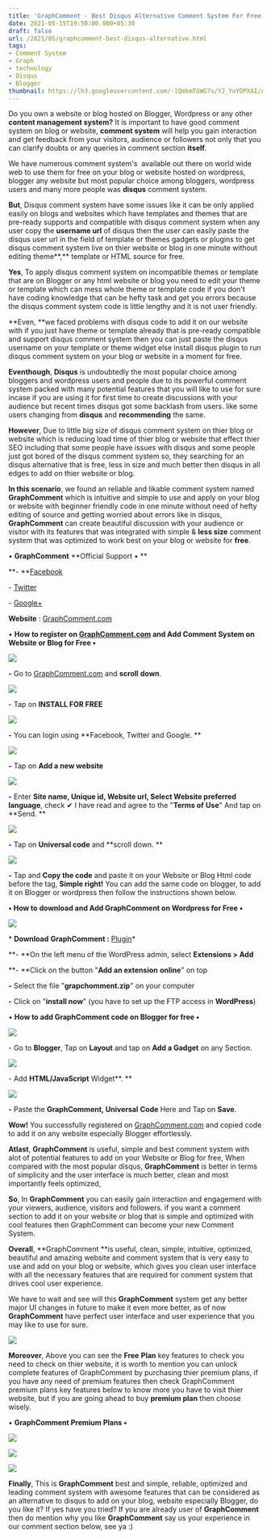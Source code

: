 ```yaml
---
title: 'GraphComment - Best Disqus Alternative Comment System For Free. '
date: 2021-05-15T19:50:00.000+05:30
draft: false
url: /2021/05/graphcomment-best-disqus-alternative.html
tags: 
- Comment System
- Graph
- technology
- Disqus
- Blogger
thumbnail: https://lh3.googleusercontent.com/-lQmkmTGWG7s/YJ_YoYDPXAI/AAAAAAAAEkI/zxPRtG1CFLYLZgnjHZvGylmexv0LuIwmgCLcBGAsYHQ/s1600/1621088377989475-0.png "GraphComment - Best Disqus Alternative Comment System For Free."
--- 
```


  

Do you own a website or blog hosted on Blogger, Wordpress or any other **content management system?** It is important to have good comment system on blog or website, **comment system** will help you gain interaction and get feedback from your visitors, audience or followers not only that you can clarify doubts or any queries in comment section **itself**. 

  

We have numerous comment system's  available out there on world wide web to use them for free on your blog or website hosted on wordpress, blogger any website but most popular choice among bloggers, wordpress users and many more people was **disqus** comment system. 

  

**But**, Disqus comment system have some issues like it can be only applied easily on blogs and websites which have templates and themes that are pre-ready supports and compatible with disqus comment system when any user copy the **username url** of disqus then the user can easily paste the disqus user url in the field of template or themes gadgets or plugins to get disqus comment system live on thier website or blog in one minute without editing theme**,** template or HTML source for free. 

  

**Yes**, To apply disqus comment system on incompatible themes or template that are on Blogger or any html website or blog you need to edit your theme or template which can mess whole theme or template code if you don't have coding knowledge that can be hefty task and get you errors because the disqus comment system code is little lengthy and it is not user friendly. 

  

**Even, **we faced problems with disqus code to add it on our website with if you just have theme or template already that is pre-ready compatible and support disqus comment system then you can just paste the disqus username on your template or theme widget else install disqus plugin to run disqus comment system on your blog or website in a moment for free. 

  

**Eventhough**, **Disqus** is undoubtedly the most popular choice among bloggers and wordpress users and people due to its powerful comment system packed with many potential features that you will like to use for sure incase if you are using it for first time to create discussions with your audience but recent times disqus got some backlash from users. like some users changing from **disqus** and **recommending** the same. 

  

**However**, Due to little big size of disqus comment system on thier blog or website which is reducing load time of thier blog or website that effect thier SEO including that some people have issues with disqus and some people just got bored of the disqus comment system so, they searching for an disqus alternative that is free, less in size and much better then disqus in all edges to add on thier website or blog. 

  

**In this scenario**, we found an reliable and likable comment system named **GraphComment** which is intuitive and simple to use and apply on your blog or website with beginner friendly code in one minute without need of hefty editing of source and getting worried about errors like in disqus, **GraphComment** can create beautiful discussion with your audience or visitor with its features that was integrated with simple & **less size** comment system that was optimized to work best on your blog or website for **free**. 

  

• **GraphComment** **Official Support • **  

**\- **[Facebook](https://www.facebook.com/graphcomment)

\- [Twitter](https://twitter.com/graphcomment)

\- [Google+](https://plus.google.com/+Graphcomment-app/about)

  

**Website** : [GraphComment.com](https://graphcomment.com/)

  

• **How to register on [GraphComment.com](http://GraphComment.com) and Add Comment System on Website or Blog for Free •**

 **![](https://lh3.googleusercontent.com/-qj_uTzARZq0/YJ_YeYRqntI/AAAAAAAAEkA/EPrtfZNJarctAZwHJOPyWwaLM5Wa82HIACLcBGAsYHQ/s1600/1621088352977152-1.png)** 

**\-** Go to [GraphComment.com](http://www.GraphComment.com) and **scroll** **down**. 

  

 ![](https://lh3.googleusercontent.com/-lYrOxMYsWYU/YJ_YYFt65LI/AAAAAAAAEj8/_ZllodjXAzM1MrWIY3UhwQYH8cJwqxdUwCLcBGAsYHQ/s1600/1621088336446366-2.png) 

  

\- Tap on **INSTALL FOR FREE**

 **![](https://lh3.googleusercontent.com/-jUVQfUiegao/YJ_YTyKLlzI/AAAAAAAAEjw/_zhPbslXmrYWZU0ftrxr5Cz4pDV7HzicwCLcBGAsYHQ/s1600/1621088306926628-3.png)** 

**\-** You can login using **Facebook, Twitter and Google. **

 **![](https://lh3.googleusercontent.com/-XELfnjVB4Kc/YJ_YMgY3_UI/AAAAAAAAEjs/XAJm6_mKaFYkymhp8PzbBDEuqijUJo8QQCLcBGAsYHQ/s1600/1621088289172342-4.png)** 

**\-** Tap on **Add a new website**

 **![](https://lh3.googleusercontent.com/-sfRKt9I3WQw/YJ_YIHWdFcI/AAAAAAAAEjo/z1FFNOTboFsYGnGtsXaLdi-kEkL3oiUwACLcBGAsYHQ/s1600/1621088275029760-5.png)** 

**\-** Enter **Site name, Unique id, Website url, Select Website preferred language**, check ✔ I have read and agree to the "**Terms of** **Use**" And tap on **Send. **

 **![](https://lh3.googleusercontent.com/-0rlbD1a7zBQ/YJ_YEv645_I/AAAAAAAAEjk/FahZ9cGrE18NRWeNjRfpwCc1-uRt9aRlgCLcBGAsYHQ/s1600/1621088231304034-6.png)** 

**\-** Tap on **Universal code** and **scroll down. **

 **![](https://lh3.googleusercontent.com/-wi1eLhsYDDA/YJ_X5jRnfFI/AAAAAAAAEjg/oD_YYW1Lsio1GNF_V4ADvev-HSzKxvZMACLcBGAsYHQ/s1600/1621088155699460-7.png)** 

**\-** Tap and **Copy the code** and paste it on your Website or Blog Html code before the tag, **Simple right!** You can add the same code on blogger, to add it on Blogger or wordpress then follow the instructions shown below. 

  

**• How to download and Add GraphComment on Wordpress for Free •**

 **![](https://lh3.googleusercontent.com/-0TlZp8LVbbc/YJ_Xmo43s3I/AAAAAAAAEjQ/DKxGPTHjn2Yo6UwPd-KCQPovK5etdzRoACLcBGAsYHQ/s1600/1621088120392270-8.png)** 

\* **Download** **GraphComment :** [Plugin](https://wordpress.org/plugins/graphcomment-comment-system/)\* 

**\- **On the left menu of the WordPress admin, select **Extensions > Add**

**\- **Click on the button "**Add an extension** **online**" on top

**\-** Select the file "**grapchomment.zip**" on your computer

**\-** Click on "**install now**" (you have to set up the FTP access in **WordPress**)

• **How to add GraphComment code on Blogger for free •**

  

 ![](https://lh3.googleusercontent.com/-Y4XwzbthNWQ/YJ_Xd5tmReI/AAAAAAAAEjI/SkNKqHQuDaUALIAyKci4t-fSmDUfnsQFQCLcBGAsYHQ/s1600/1621088093241248-9.png) 

  

  

\- Go to **Blogger**, Tap on **Layout** and tap on **Add a Gadget** on any Section. 

  

 ![](https://lh3.googleusercontent.com/-K-o4CWJIIMc/YJ_XXMvCZ9I/AAAAAAAAEjA/570_WxphsVgtLq7XuKwm2QuOsKMwJwTjgCLcBGAsYHQ/s1600/1621088069579039-10.png) 

  

\- Add **HTML/JavaScript** Widget**. **

 **![](https://lh3.googleusercontent.com/-L2QAFAtN9PU/YJ_XRCm4LTI/AAAAAAAAEi8/UUP-wLEZz_wDMQ6BF2oFQ2BPv4IflKglgCLcBGAsYHQ/s1600/1621088043385192-11.png)** 

**\-** Paste the **GraphComment, Universal** **Code** Here and Tap on **Save**. 

  

**Wow!** You successfully registered on [GraphComment.com](http://GraphComment.com) and copied code to add it on any website especially Blogger effortlessly. 

  

**Atlast**, **GraphComment** is useful, simple and best comment system with alot of potential features to add on your Website or Blog for free, When compared with the most popular disqus, **GraphComment** is better in terms of simplicity and the user interface is much better, clean and most importantly feels optimized, 

  

**So**, In **GraphComment** you can easily gain interaction and engagement with your viewers, audience, visitors and followers. if you want a comment section to add it on your website or blog that is simple and optimized with cool features then GraphComment can become your new Comment System. 

  

**Overall**, **GraphComment **is useful, clean, simple, intuitive, optimized, beautiful and amazing website and comment system that is very easy to use and add on your blog or website, which gives you clean user interface with all the necessary features that are required for comment system that drives cool user experience. 

  

We have to wait and see will this **GraphComment** system get any better major UI changes in future to make it even more better, as of now **GraphComment** have perfect user interface and user experience that you may like to use for sure.   

 **![](https://lh3.googleusercontent.com/-2ajqiEDuS7A/YJ_XKlnIZQI/AAAAAAAAEi4/-spd0UCeJd80vJiSWqSaCmMTAotpcauXQCLcBGAsYHQ/s1600/1621087977073539-12.png)** 

**Moreover**, Above you can see the **Free** **Plan** key features to check you need to check on thier website, it is worth to mention you can unlock complete features of GraphComment by purchasing thier premium plans, if you have any need of premium features then check GraphComment premium plans key features below to know more you have to visit thier website, but if you are going ahead to buy **premium plan** then choose wisely.   

  

• **GraphComment Premium Plans •**

 **![](https://lh3.googleusercontent.com/-YCW_EHCW9xI/YJ_W6INMUzI/AAAAAAAAEis/bZ_S5CsuCjM4bU-xguSvj1vV3JjIfzA1gCLcBGAsYHQ/s1600/1621087924987446-13.png)** 

 ![](https://lh3.googleusercontent.com/-bsxJSGQuomc/YJ_Ws5YuntI/AAAAAAAAEio/GlGukbYBx9wH67FTHZceUKv8nteOZVsIQCLcBGAsYHQ/s1600/1621087894041710-14.png) 

  

 ![](https://lh3.googleusercontent.com/-75W_nRY4m5I/YJ_WlFiEvCI/AAAAAAAAEik/X7Wce3DJbW0IMmicGXktJP6NFpqCdvM6ACLcBGAsYHQ/s1600/1621087864863864-15.png) 

  

**Finally**, This is **GraphComment** best and simple, reliable, optimized and leading comment system with awesome features that can be considered as an alternative to disqus to add on your blog, website especially Blogger, do you like it? If yes have you tried? If you are already user of **GraphComment** then do mention why you like **GraphComment** say us your experience in our comment section below, see ya :)